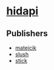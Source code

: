 # [hidapi](https://pypi.org/project/hidapi)



## Publishers
- [matejcik](https://pypi.org/user/matejcik)
- [slush](https://pypi.org/user/slush)
- [stick](https://pypi.org/user/stick)

